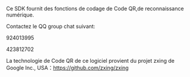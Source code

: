 Ce SDK fournit des fonctions de codage de Code QR,de reconnaissance numérique.

Contactez le QQ group chat suivant:

924013995

423812702

La technologie de Code QR de ce logiciel provient du projet zxing de Google Inc., USA：https://github.com/zxing/zxing
